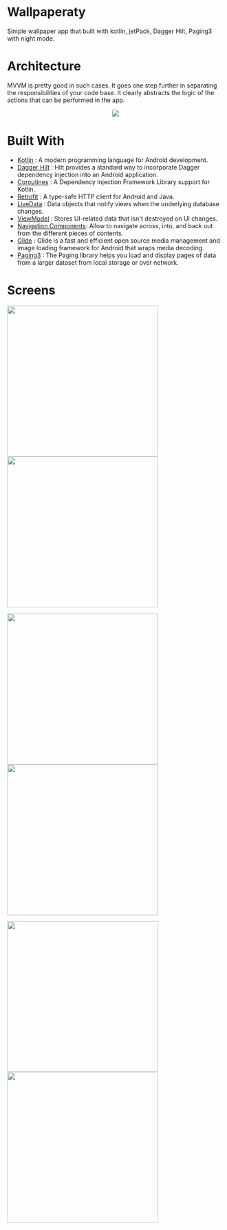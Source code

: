 # Wallpaperaty
Simple wallpaper app that built with kotlin, jetPack, Dagger Hilt, Paging3 with night mode.

# Architecture 
MVVM is pretty good in such cases. It goes one step further in separating the responsibilities of your code base. It clearly abstracts the logic of the actions that can be performed in the app.
<br>
<center>
    <img src ="https://miro.medium.com/max/700/1*MXv4R6lpYZPVWFoUeaXbjg.png" >
</center>


# Built With

* [Kotlin](https://kotlinlang.org/) : A modern programming language for Android development. <br>
* [Dagger Hilt](https://dagger.dev/hilt/) : Hilt provides a standard way to incorporate Dagger dependency injection into an Android application.<br>
* [Coroutines](https://kotlinlang.org/docs/reference/coroutines-overview.html) : A Dependency Injection Framework Library support for Kotlin. <br>
* [Retrofit](https://square.github.io/retrofit/) : A type-safe HTTP client for Android and Java. <br>
* [LiveData](https://developer.android.com/topic/libraries/architecture/livedata) : Data objects that notify views when the underlying database changes.<br>
* [ViewModel](https://developer.android.com/topic/libraries/architecture/viewmodel) : Stores UI-related data that isn't destroyed on UI changes.<br>
* [Navigation Components](https://developer.android.com/guide/navigation): Allow to navigate across, into, and back out from the different pieces of contents.<br>
* [Glide](https://github.com/bumptech/glide) : Glide is a fast and efficient open source media management and image loading framework for Android that wraps media decoding.<br>
* [Paging3](https://developer.android.com/topic/libraries/architecture/paging/v3-overview) : The Paging library helps you load and display pages of data from a larger dataset from local storage or over network.<br>


# Screens
<p float="center">
<img src="https://i.ibb.co/dPX2wbK/1.png" width="350">
<img src="https://i.ibb.co/gV0TZnJ/2.png" width="350">
</p>
<p float="left">
  <img src="https://i.ibb.co/d7jgYm0/3.png" width="350">
  <img src="https://i.ibb.co/MGwFsbm/4.png" width="350">
 </p>
<p float="left">
<img src="https://i.ibb.co/1dHXcpk/6.png" width="350">
<img src="https://i.ibb.co/MRdZnHZ/7.png" width="350">
</p>



